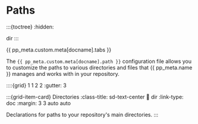 # Paths

:::{toctree}
:hidden:

dir
:::


{{ pp_meta.custom.meta[docname].tabs }}

The `{{ pp_meta.custom.meta[docname].path }}` configuration file
allows you to customize the paths to various directories and files
that {{ pp_meta.name }} manages and works with in your repository.

::::{grid} 1 1 2 2
:gutter: 3

:::{grid-item-card} Directories
:class-title: sd-text-center
:link: dir
:link-type: doc
:margin: 3 3 auto auto

Declarations for paths to your repository's main directories.
:::
